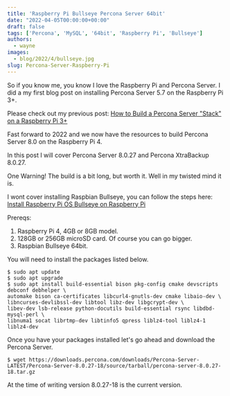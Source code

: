 ```yaml
---
title: 'Raspberry Pi Bullseye Percona Server 64bit'
date: "2022-04-05T00:00:00+00:00"
draft: false
tags: ['Percona', 'MySQL', '64bit', 'Raspberry Pi', 'Bullseye']
authors:
  - wayne
images:
  - blog/2022/4/bullseye.jpg
slug: Percona-Server-Raspberry-Pi
---
```


So if you know me, you know I love the Raspberry Pi and Percona Server.
I did a my first blog post on installing Percona Server 5.7 on the Raspberry
Pi 3+.

Please check out my previous post: [How to Build a Percona Server "Stack" on a Raspberry Pi 3+](https://percona.community/blog/2019/08/01/how-to-build-a-percona-server-stack-on-a-raspberry-pi-3/)

Fast forward to 2022 and we now have the resources to build Percona Server 8.0
on the Raspberry Pi 4.

In this post I will cover Percona Server 8.0.27 and Percona XtraBackup 8.0.27.

One Warning! The build is a bit long, but worth it. Well in my twisted mind it is.

I wont cover installing Raspbian Bullseye, you can follow the steps here: [Install Raspberry Pi OS Bullseye on Raspberry Pi](https://raspberrytips.com/install-raspbian-raspberry-pi/)

Prereqs:

1. Raspberry Pi 4, 4GB or 8GB model.
2. 128GB or 256GB microSD card. Of course you can go bigger.
3. Raspbian Bullseye 64bit.

You will need to install the packages listed below.

```
$ sudo apt update
$ sudo apt upgrade
$ sudo apt install build-essential bison pkg-config cmake devscripts debconf debhelper \
automake bison ca-certificates libcurl4-gnutls-dev cmake libaio-dev \
libncurses-devlibssl-dev libtool libz-dev libgcrypt-dev \
libev-dev lsb-release python-docutils build-essential rsync libdbd-mysql-perl \
libnuma1 socat librtmp-dev libtinfo5 qpress liblz4-tool liblz4-1 liblz4-dev
```
Once you have your packages installed let's go ahead and download the Percona Server.

```
$ wget https://downloads.percona.com/downloads/Percona-Server-LATEST/Percona-Server-8.0.27-18/source/tarball/percona-server-8.0.27-18.tar.gz
```

At the time of writing version 8.0.27-18 is the current version.
